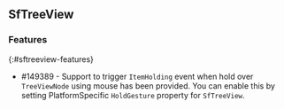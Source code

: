 ## SfTreeView

### Features
{:#sftreeview-features}

* \#149389 - Support to trigger `ItemHolding` event when hold over `TreeViewNode` using mouse has been provided. You can enable this by setting PlatformSpecific `HoldGesture` property for `SfTreeView`.